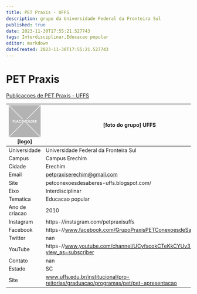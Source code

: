 ```yaml
---
title: PET Praxis - UFFS
description: grupo da Universidade Federal da Fronteira Sul
published: true
date: 2023-11-30T17:55:21.527743
tags: Interdisciplinar,Educacao popular
editor: markdown
dateCreated: 2023-11-30T17:55:21.527743
---
```


# PET Praxis

[Publicacoes de PET Praxis - UFFS](/atividade/280PETPraxisUFFS/feed.md)

| ![placeholder.png](/placeholder.png) [logo] | [foto do grupo] UFFS         |
| ------------------------------------------- | ------------------------------------------------- |
| Universidade                                | Universidade Federal da Fronteira Sul      |
| Campus                                      | Campus Erechim            |
| Cidade                                      | Erechim             |
| Email                                       | petpraxiserechim@gmail.com             |
| Site                                        | petconexoesdesaberes-uffs.blogspot.com/              |
| Eixo                                        | Interdisciplinar              |
| Tematica                                    | Educacao popular          |
| Ano de criacao                              | 2010        |
| Instagram                                   | https-//instagram.com/petpraxisuffs         |
| Facebook                                    | https-//www.facebook.com/GrupoPraxisPETConexoesdeSaberes          |
| Twitter                                     | nan           |
| YouTube                                     | https-//www.youtube.com/channel/UCyfscokCTeKkCYUv3rpxmMA?view_as=subscriber           |
| Contato                                     | nan         |
| Estado                                      |  SC            |
| Site                                        | www.uffs.edu.br/institucional/pro-reitorias/graduacao/programas/pet/pet-apresentacao |
